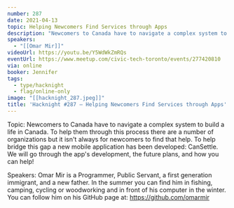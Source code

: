 ```yaml
---
number: 287
date: 2021-04-13
topic: Helping Newcomers Find Services through Apps
description: "Newcomers to Canada have to navigate a complex system to build a life in Canada. To help them through this process there are a number of organizations but it isn't always for newcomers to find that help. To help bridge this gap a new mobile application has been developed: CanSettle. We will go through the app's development, the future plans, and how you can help!"
speakers:
  - "[[Omar Mir]]"
videoUrl: https://youtu.be/Y5WdWkZmRQs
eventUrl: https://www.meetup.com/civic-tech-toronto/events/277420810
via: online
booker: Jennifer
tags:
  - type/hacknight
  - flag/online-only
image: "[[hacknight_287.jpeg]]"
title: 'Hacknight #287 – Helping Newcomers Find Services through Apps'
---
```


Topic:
Newcomers to Canada have to navigate a complex system to build a life in Canada. To help them through this process there are a number of organizations but it isn't always for newcomers to find that help. To help bridge this gap a new mobile application has been developed: CanSettle. We will go through the app's development, the future plans, and how you can help!

Speakers:
Omar Mir is a Programmer, Public Servant, a first generation immigrant, and a new father. In the summer you can find him in fishing, camping, cycling or woodworking and in front of his computer in the winter. You can follow him on his GitHub page at: https://github.com/omarmir

